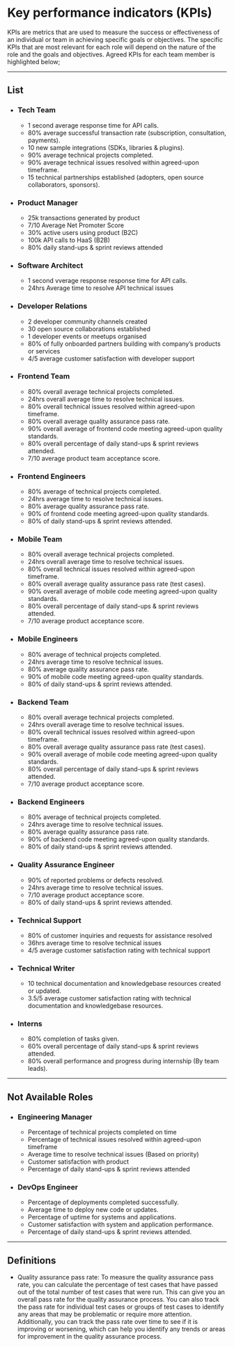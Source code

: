 # Key performance indicators (KPIs)

KPIs are metrics that are used to measure the success or effectiveness of an individual or team in achieving specific goals or objectives. The specific KPIs that are most relevant for each role will depend on the nature of the role and the goals and objectives. Agreed KPIs for each team member is highlighted below;

<hr>

## List

 - ### Tech Team
   - 1 second average response time for API calls.
   - 80% average successful transaction rate (subscription, consultation, payments).
   - 10 new sample integrations (SDKs, libraries & plugins).
   - 90% average technical projects completed.
   - 90% average technical issues resolved within agreed-upon timeframe.
   - 15 technical partnerships established (adopters, open source collaborators, sponsors).

 - ### Product Manager
   - 25k transactions generated by product
   - 7/10 Average Net Promoter Score
   - 30% active users using product (B2C)
   - 100k API calls to HaaS (B2B)
   - 80% daily stand-ups & sprint reviews attended

 - ### Software Architect
   - 1 second vverage response response time for API calls.
   - 24hrs Average time to resolve API technical issues 

 - ### Developer Relations

   - 2 developer community channels created
   - 30 open source collaborations established
   - 1 developer events or meetups organised
   - 80% of fully onboarded partners building with company’s products or services
   - 4/5 average customer satisfaction with developer support

 - ### Frontend Team

   - 80% overall average technical projects completed.
   - 24hrs overall average time to resolve technical issues.
   - 80% overall technical issues resolved within agreed-upon timeframe.
   - 80% overall average quality assurance pass rate.
   - 90% overall average of frontend code meeting agreed-upon quality standards.
   - 80% overall percentage of daily stand-ups & sprint reviews attended.
   - 7/10 average product team acceptance score.

 - ### Frontend Engineers

   - 80% average of technical projects completed.
   - 24hrs average time to resolve technical issues.
   - 80% average quality assurance pass rate.
   - 90% of frontend code meeting agreed-upon quality standards.
   - 80% of daily stand-ups & sprint reviews attended. 

 - ### Mobile Team

   - 80% overall average technical projects completed.
   - 24hrs overall average time to resolve technical issues.
   - 80% overall technical issues resolved within agreed-upon timeframe.
   - 80% overall average quality assurance pass rate (test cases).
   - 90% overall average of mobile code meeting agreed-upon quality standards.
   - 80% overall percentage of daily stand-ups & sprint reviews attended.
   - 7/10 average product acceptance score.


 - ### Mobile Engineers

   - 80% average of technical projects completed.
   - 24hrs average time to resolve technical issues.
   - 80% average quality assurance pass rate.
   - 90% of mobile code meeting agreed-upon quality standards.
   - 80% of daily stand-ups & sprint reviews attended. 

 - ### Backend Team

   - 80% overall average technical projects completed.
   - 24hrs overall average time to resolve technical issues.
   - 80% overall technical issues resolved within agreed-upon timeframe.
   - 80% overall average quality assurance pass rate (test cases).
   - 90% overall average of mobile code meeting agreed-upon quality standards.
   - 80% overall percentage of daily stand-ups & sprint reviews attended.
   - 7/10 average product acceptance score.

 - ### Backend Engineers

   - 80% average of technical projects completed.
   - 24hrs average time to resolve technical issues.
   - 80% average quality assurance pass rate.
   - 90% of backend code meeting agreed-upon quality standards.
   - 80% of daily stand-ups & sprint reviews attended. 

 - ### Quality Assurance Engineer

   - 90% of reported problems or defects resolved.
   - 24hrs average time to resolve technical issues.
   - 7/10 average product acceptance score.
   - 80% of daily stand-ups & sprint reviews attended.

 - ### Technical Support

   - 80% of customer inquiries and requests for assistance resolved 
   - 36hrs average time to resolve technical issues
   - 4/5 average customer satisfaction rating with technical support

 - ### Technical Writer

   - 10 technical documentation and knowledgebase resources created or updated.
   - 3.5/5 average customer satisfaction rating with technical documentation and knowledgebase resources.

- ### Interns

   - 80% completion of tasks given.
   - 60% overall percentage of daily stand-ups & sprint reviews attended.
   - 80% overall performance and progress during internship (By team leads).

<hr>

## Not Available Roles

 - ### Engineering Manager

   - Percentage of technical projects completed on time
   - Percentage of technical issues resolved within agreed-upon timeframe
   - Average time to resolve technical issues (Based on priority)
   - Customer satisfaction with product
   - Percentage of daily stand-ups & sprint reviews attended 

- ### DevOps Engineer

   - Percentage of deployments completed successfully.
   - Average time to deploy new code or updates.
   - Percentage of uptime for systems and applications.
   - Customer satisfaction with system and application performance.
   - Percentage of daily stand-ups & sprint reviews attended.

<hr>

## Definitions
 - Quality assurance pass rate: To measure the quality assurance pass rate, you can calculate the percentage of test cases that have passed out of the total number of test cases that were run. This can give you an overall pass rate for the quality assurance process. You can also track the pass rate for individual test cases or groups of test cases to identify any areas that may be problematic or require more attention. Additionally, you can track the pass rate over time to see if it is improving or worsening, which can help you identify any trends or areas for improvement in the quality assurance process.
